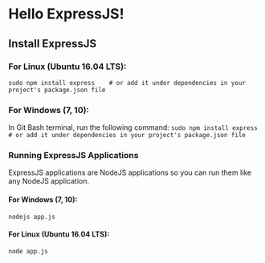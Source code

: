 # Hello ExpressJS!

## Install ExpressJS
### For Linux (Ubuntu 16.04 LTS):
`sudo npm install express    # or add it under dependencies in your project's package.json file`

### For Windows (7, 10):
In Git Bash terminal, run the following command:
`sudo npm install express    # or add it under dependencies in your project's package.json file`

### Running ExpressJS Applications
ExpressJS applications are NodeJS applications so you can run them
like any NodeJS application.

#### For Windows (7, 10):
`nodejs app.js`

#### For Linux (Ubuntu 16.04 LTS):
`node app.js`
